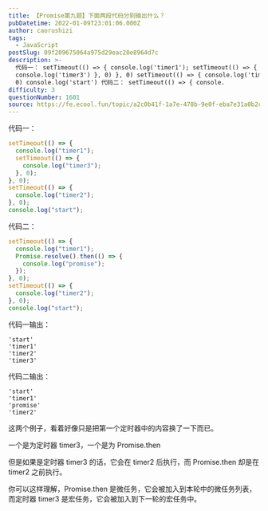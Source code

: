 ```yaml
---
title: 【Promise第九题】下面两段代码分别输出什么？
pubDatetime: 2022-01-09T23:01:06.000Z
author: caorushizi
tags:
  - JavaScript
postSlug: 09f209675064a975d29eac20e8964d7c
description: >-
  代码一： setTimeout(() => { console.log('timer1'); setTimeout(() => {
  console.log('timer3') }, 0) }, 0) setTimeout(() => { console.log('timer2') },
  0) console.log('start') 代码二： setTimeout(() => { console.
difficulty: 3
questionNumber: 1601
source: https://fe.ecool.fun/topic/a2c0b41f-1a7e-478b-9e0f-eba7e31a0b2c
---
```


代码一：

```js
setTimeout(() => {
  console.log("timer1");
  setTimeout(() => {
    console.log("timer3");
  }, 0);
}, 0);
setTimeout(() => {
  console.log("timer2");
}, 0);
console.log("start");
```

代码二：

```js
setTimeout(() => {
  console.log("timer1");
  Promise.resolve().then(() => {
    console.log("promise");
  });
}, 0);
setTimeout(() => {
  console.log("timer2");
}, 0);
console.log("start");
```

代码一输出：

```
'start'
'timer1'
'timer2'
'timer3'
```

代码二输出：

```
'start'
'timer1'
'promise'
'timer2'
```

这两个例子，看着好像只是把第一个定时器中的内容换了一下而已。

一个是为定时器 timer3，一个是为 Promise.then

但是如果是定时器 timer3 的话，它会在 timer2 后执行，而 Promise.then 却是在 timer2 之前执行。

你可以这样理解，Promise.then 是微任务，它会被加入到本轮中的微任务列表，而定时器 timer3 是宏任务，它会被加入到下一轮的宏任务中。
